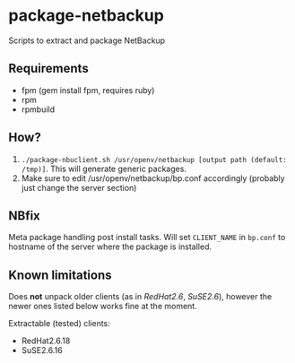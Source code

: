 package-netbackup
=================

Scripts to extract and package NetBackup


## Requirements

* fpm (gem install fpm, requires ruby)
* rpm
* rpmbuild

## How?

1. ``./package-nbuclient.sh /usr/openv/netbackup [output path (default: /tmp)]``. This will generate generic packages.
2. Make sure to edit /usr/openv/netbackup/bp.conf accordingly (probably just change the server section)

## NBfix

Meta package handling post install tasks. Will set ``CLIENT_NAME`` in ``bp.conf`` to hostname of the server where the package is installed.

## Known limitations

Does __not__ unpack older clients (as in *RedHat2.6*, *SuSE2.6*), however the newer ones listed below works fine at the moment.

Extractable (tested) clients:

* RedHat2.6.18
* SuSE2.6.16
